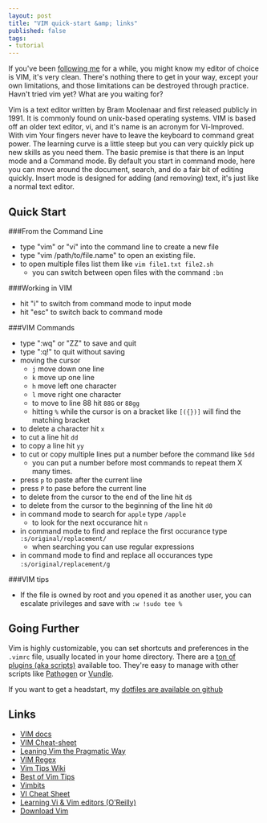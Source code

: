 ```yaml
---
layout: post
title: "VIM quick-start &amp; links"
published: false
tags:
- tutorial
---
```


If you've been [following me](http://twitter.com/jkirchartz) for a while, you might know my editor of choice is VIM,
it's very clean. There's nothing there to get in your way, except your own limitations, and those limitations can be
destroyed through practice. Havn't tried vim yet? What are you waiting for?

Vim is a text editor written by Bram Moolenaar and first released publicly in 1991. It is commonly found on unix-based operating systems. VIM is based off an older text editor, vi, and it's name is an acronym for Vi-Improved.
With vim Your fingers never have to leave the keyboard to command great power. The learning curve is a little steep but you can very quickly pick up new skills as you need them. The basic premise is that there is an Input mode
and a Command mode. By default you start in command mode, here you can move around the document, search, and do a fair bit of editing quickly. Insert mode is designed for adding (and removing) text, it's just like a normal text
editor.

Quick Start
-----------

###From the Command Line

* type "vim" or "vi" into the command line to create a new file
* type "vim /path/to/file.name" to open an existing file. 
* to open multiple files list them like `vim file1.txt file2.sh`
    * you can switch between open files with the command `:bn`

###Working in VIM

* hit "i" to switch from command mode to input mode 
* hit "esc" to switch back to command mode

###VIM Commands
* type ":wq" or "ZZ" to save and quit
* type ":q!" to quit without saving
* moving the cursor
    * `j` move down one line
    * `k` move up one line
    * `h` move left one character
    * `l` move right one character
    * to move to line 88 hit `88G` or `88gg`
    * hitting `%` while the cursor is on a bracket like `[({})]` will find the matching bracket
* to delete a character hit `x`
* to cut a line hit `dd`
* to copy a line hit `yy`
* to cut or copy multiple lines put a number before the command like `5dd`
    * you can put a number before most commands to repeat them X many times.
* press `p` to paste after the current line
* press `P` to pase before the current line
* to delete from the cursor to the end of the line hit `d$`
* to delete from the cursor to the beginning of the line hit `d0`
* in command mode to search for `apple` type `/apple`
    * to look for the next occurance hit `n`
* in command mode to find and replace the first occurance type `:s/original/replacement/`
    * when searching you can use regular expressions
* in command mode to find and replace all occurances type `:s/original/replacement/g`


###VIM tips
* If the file is owned by root and you opened it as another user, you can escalate privileges and save with `:w !sudo tee %`


Going Further
------------
Vim is highly customizable, you can set shortcuts and preferences in the `.vimrc` file, usually located in your home directory.
There are a [ton of plugins (aka scripts)](http://www.vim.org/scripts/) available too. They're easy to manage with other scripts
like [Pathogen](https://github.com/tpope/vim-pathogen) or [Vundle](https://github.com/gmarik/vundle). 

If you want to get a headstart, my [dotfiles are available on github](https://github.com/jkirchartz/dotfiles)

Links
------------
* [VIM docs](http://www.vim.org/docs.php) 
* [VIM Cheat-sheet](http://michael.peopleofhonoronly.com/vim/)
* [Leaning Vim the Pragmatic Way](http://jrmiii.com/2009/03/06/learning-vim-the-pragmatic-way.html)
* [VIM Regex](http://vimregex.com/)
* [Vim Tips Wiki](http://vim.wikia.com/wiki/Vim_Tips_Wiki)
* [Best of Vim Tips](http://zzapper.co.uk/vimtips.html)
* [Vimbits](http://vimbits.com/)
* [VI Cheat Sheet](http://www.lagmonster.org/docs/vi.html)
* [Learning Vi & Vim editors (O'Reilly)](http://www.amazon.com/gp/product/059652983X)
* [Download Vim](http://www.vim.org/download.php)

